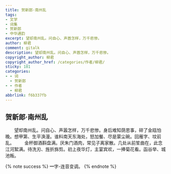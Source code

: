 ```yaml
---
title: 贺新郎·南州乱
tags:
- 文学
- 词集
- 贺新郎
- 中华通韵
excerpt: 望却南州乱。问自心、声嚣怎样，万千悲惨。
author: 柳君
comment: gitalk
description: 望却南州乱。问自心、声嚣怎样，万千悲惨。
copyright_author: 柳君
copyright_author_href: /categories/作者/柳君/
sticky: 181
categories:
- - 词
  - 贺新郎
- - 作者
  - 柳君
abbrlink: f6b337fb
---
```

## 贺新郎·南州乱
&emsp;&emsp;望却南州乱。问自心、声嚣怎样，万千悲惨。身后难知荫恩事，碎了金瓯怕晚。想甲第、生平涣漫。谁料南天东海处，怒加餐、尽是蒙尘碗。回雁字、坟前乱。
&emsp;&emsp;金杯御酒斟盘满。厌朱门酒肉，常见子离家散。几处从前笙曲在，此念江河絮满。待洗刃、旌折旆剪。初上夜华灯，主宴宾欢，一捧菊花看。函谷举、城池叛。

{% note success %}
**一**字-连音变调。
{% endnote %}